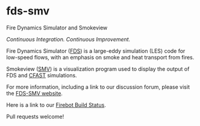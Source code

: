 # fds-smv
Fire Dynamics Simulator and Smokeview


*Continuous Integration. Continuous Improvement.*

Fire Dynamics Simulator ([FDS](https://github.com/firemodels/fds)) is a large-eddy simulation (LES) code for 
low-speed flows, with an emphasis on smoke and heat transport from fires.

Smokeview ([SMV](https://github.com/firemodels/smv)) is a visualization program used to display the 
output of FDS and [CFAST](https://github.com/firemodels/cfast) simulations.

For more information, including a link to our discussion forum, please visit the 
[FDS-SMV website](https://pages.nist.gov/fds-smv/).

Here is a link to our [Firebot Build Status](https://pages.nist.gov/fds-smv/firebot_status.html).

Pull requests welcome!
